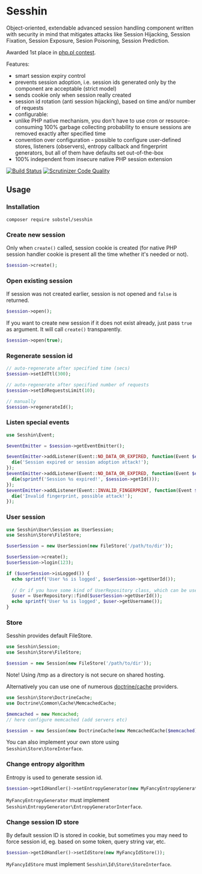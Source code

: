 # Sesshin

Object-oriented, extendable advanced session handling component written with
security in mind that mitigates attacks like Session Hijacking, Session Fixation,
Session Exposure, Sesion Poisoning, Session Prediction.

Awarded 1st place in
[php.pl contest](http://wortal.php.pl/phppl/Wortal/Spolecznosc/Konkursy/Konkurs-Pozyteczne-i-praktyczne-biblioteki-Wyniki).

Features:

* smart session expiry control
* prevents session adoption, i.e. session ids generated only by the component
  are acceptable (strict model)
* sends cookie only when session really created
* session id rotation (anti session hijacking), based on time and/or number of
  requests
* configurable:
* unlike PHP native mechanism, you don't have to use cron or resource-consuming
  100% garbage collecting probability to ensure sessions are removed exactly
  after specified time
* convention over configuration - possible to configure user-defined stores, listeners (observers),
  entropy callback and fingerprint generators, but all of them have defaults set out-of-the-box
* 100% independent from insecure native PHP session extension

[![Build Status](https://travis-ci.org/sobstel/sesshin.png?branch=master)](https://travis-ci.org/sobstel/sesshin)
[![Scrutinizer Code Quality](https://scrutinizer-ci.com/g/sobstel/sesshin/badges/quality-score.png?b=master)](https://scrutinizer-ci.com/g/sobstel/sesshin/?branch=master)

## Usage

### Installation

```
composer require sobstel/sesshin
```

### Create new session

Only when `create()` called, session cookie is created (for native PHP session
handler cookie is present all the time whether it's needed or not).

```php
$session->create();
```

### Open existing session

If session was not created earlier, session is not opened and `false` is returned.

```php
$session->open();
```

If you want to create new session if it does not exist already, just pass `true`
as argument. It will call `create()` transparently.

```php
$session->open(true);
```

### Regenerate session id

```php
// auto-regenerate after specified time (secs)
$session->setIdTtl(300);

// auto-regenerate after specified number of requests
$session->setIdRequestsLimit(10);

// manually
$session->regenerateId();
```

### Listen special events

```php
use Sesshin\Event;

$eventEmitter = $session->getEventEmitter();

$eventEmitter->addListener(Event::NO_DATA_OR_EXPIRED, function(Event $event) {
  die('Session expired or session adoption attack!');
});
$eventEmitter->addListener(Event::NO_DATA_OR_EXPIRED, function(Event $event) {
  die(sprintf('Session %s expired!', $session->getId()));
});
$eventEmitter->addListener(Event::INVALID_FINGERPRINT, function(Event $event) {
  die('Invalid fingerprint, possible attack!');
});
```

### User session

```php
use Sesshin\User\Session as UserSession;
use Sesshin\Store\FileStore;

$userSession = new UserSession(new FileStore('/path/to/dir'));

$userSession->create();
$userSession->login(123);

if ($userSession->isLogged()) {
  echo sprintf('User %s is logged', $userSession->getUserId());
  
  // Or if you have some kind of UserRepository class, which can be used to fetch user data
  $user = UserRepository::find($userSession->getUserId());
  echo sprintf('User %s is logged', $user->getUsername());
}
```

### Store

Sesshin provides default FileStore.

```php
use Sesshin\Session;
use Sesshin\Store\FileStore;

$session = new Session(new FileStore('/path/to/dir'));
```

Note! Using /tmp as a directory is not secure on shared hosting.

Alternatively you can use one of numerous
[doctrine/cache](https://github.com/doctrine/cache/tree/master/lib/Doctrine/Common/Cache)
providers.

```php
use Sesshin\Store\DoctrineCache;
use Doctrine\Common\Cache\MemcachedCache;

$memcached = new Memcached;
// here configure memcached (add servers etc)

$session = new Session(new DoctrineCache(new MemcachedCache($memcached)));
```

You can also implement your own store using `Sesshin\Store\StoreInterface`.

### Change entropy algorithm

Entropy is used to generate session id.

```php
$session->getIdHandler()->setEntropyGenerator(new MyFancyEntropyGenerator());
```

`MyFancyEntropyGenerator` must implement `Sesshin\EntropyGenerator\EntropyGeneratorInterface`.

### Change session ID store

By default session ID is stored in cookie, but sometimes you may need to force
session id, eg. based on some token, query string var, etc.

```php
$session->getIdHandler()->setIdStore(new MyFancyIdStore());
```

`MyFancyIdStore` must implement `Sesshin\Id\Store\StoreInterface`.
